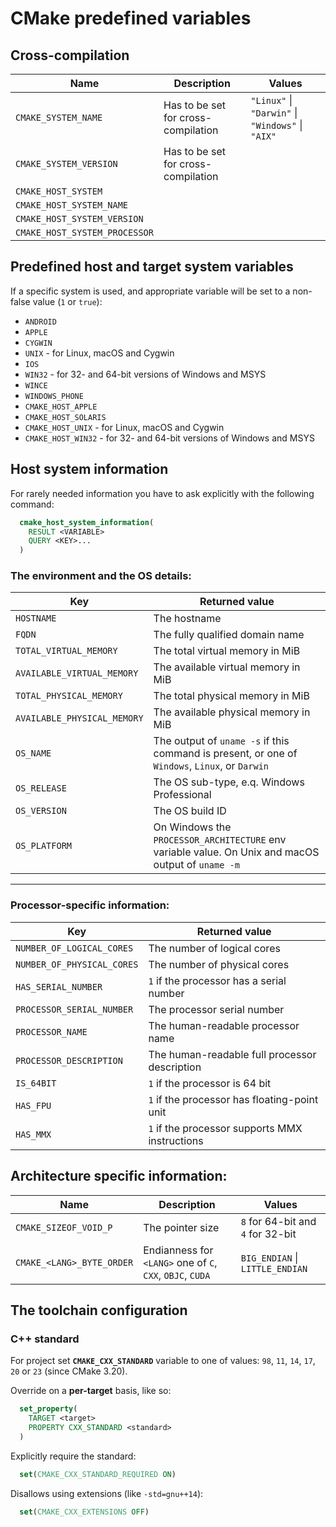 # CMake predefined variables

## Cross-compilation 

 Name                           | Description                           | Values
--------------------------------|---------------------------------------|--------
 `CMAKE_SYSTEM_NAME`            |  Has to be set for cross-compilation  | `"Linux"` \| `"Darwin"` \| `"Windows"` \| `"AIX"`
 `CMAKE_SYSTEM_VERSION`         |  Has to be set for cross-compilation  |
 `CMAKE_HOST_SYSTEM`            |                                       |
 `CMAKE_HOST_SYSTEM_NAME`       |                                       |
 `CMAKE_HOST_SYSTEM_VERSION`    |                                       |
 `CMAKE_HOST_SYSTEM_PROCESSOR`  |                                       |

## Predefined host and target system variables

If a specific system is used, and appropriate variable will be set to a non-false value (`1` or `true`):

 * `ANDROID`
 * `APPLE`
 * `CYGWIN`
 * `UNIX`  -  for Linux, macOS and Cygwin
 * `IOS`
 * `WIN32`  -  for 32- and 64-bit versions of Windows and MSYS
 * `WINCE`
 * `WINDOWS_PHONE`
 * `CMAKE_HOST_APPLE`
 * `CMAKE_HOST_SOLARIS`
 * `CMAKE_HOST_UNIX`  -  for Linux, macOS and Cygwin
 * `CMAKE_HOST_WIN32`  -  for 32- and 64-bit versions of Windows and MSYS

## Host system information

For rarely needed information you have to ask explicitly with the following command:

```cmake
  cmake_host_system_information(
    RESULT <VARIABLE>
    QUERY <KEY>...
  )
```

### The environment and the OS details:

 Key                          | Returned value
------------------------------|----------------
 `HOSTNAME`                   |  The hostname
 `FQDN`                       |  The fully qualified domain name
 `TOTAL_VIRTUAL_MEMORY`       |  The total virtual memory in MiB
 `AVAILABLE_VIRTUAL_MEMORY`   |  The available virtual memory in MiB
 `TOTAL_PHYSICAL_MEMORY`      |  The total physical memory in MiB
 `AVAILABLE_PHYSICAL_MEMORY`  |  The available physical memory in MiB
 `OS_NAME`                    |  The output of `uname -s` if this command is present, or one of `Windows`, `Linux`, or `Darwin`
 `OS_RELEASE`                 |  The OS sub-type, e.q. Windows Professional
 `OS_VERSION`                 |  The OS build ID
 `OS_PLATFORM`                |  On Windows the `PROCESSOR_ARCHITECTURE` env variable value. On Unix and macOS output of `uname -m`
---

### Processor-specific information:

 Key                         | Returned value
-----------------------------|----------------
 `NUMBER_OF_LOGICAL_CORES`   |  The number of logical cores
 `NUMBER_OF_PHYSICAL_CORES`  |  The number of physical cores
 `HAS_SERIAL_NUMBER`         |  `1` if the processor has a serial number
 `PROCESSOR_SERIAL_NUMBER`   |  The processor serial number
 `PROCESSOR_NAME`            |  The human-readable processor name
 `PROCESSOR_DESCRIPTION`     |  The human-readable full processor description
 `IS_64BIT`                  |  `1` if the processor is 64 bit
 `HAS_FPU`                   |  `1` if the processor has floating-point unit
 `HAS_MMX`                   |  `1` if the processor supports MMX instructions

## Architecture specific information:

 Name                       | Description                                                 | Values
----------------------------|-------------------------------------------------------------|--------
 `CMAKE_SIZEOF_VOID_P`      |  The pointer size                                           |  `8` for 64-bit and `4` for 32-bit
 `CMAKE_<LANG>_BYTE_ORDER`  |  Endianness for `<LANG>` one of `C`, `CXX`, `OBJC`, `CUDA`  |  `BIG_ENDIAN` \| `LITTLE_ENDIAN`

## The toolchain configuration

### C++ standard

For project set **`CMAKE_CXX_STANDARD`** variable to one of values: `98`, `11`, `14`, `17`, `20` or `23` (since CMake 3.20).

Override on a **per-target** basis, like so:

```cmake
  set_property(
    TARGET <target>
    PROPERTY CXX_STANDARD <standard>
  )
```

Explicitly require the standard:

```cmake
  set(CMAKE_CXX_STANDARD_REQUIRED ON)
```

Disallows using extensions (like `-std=gnu++14`):

```cmake
  set(CMAKE_CXX_EXTENSIONS OFF)
```
